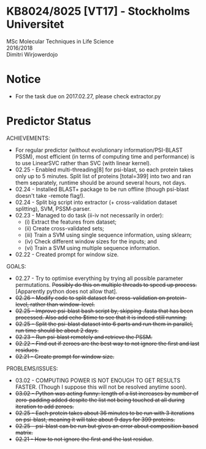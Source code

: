 # KB8024/8025 [VT17] - Stockholms Universitet
MSc Molecular Techniques in Life Science <br>
2016/2018 <br>
Dimitri Wirjowerdojo<br>

# Notice
* For the task due on 2017.02.27, please check extractor.py

# Predictor Status
ACHIEVEMENTS:
* For regular predictor (without evolutionary information/PSI-BLAST PSSM), most efficient (in terms of computing time and performance) is to use LinearSVC rather than SVC (with linear kernel). 
* 02.25 - Enabled multi-threading[8] for psi-blast, so each protein takes only up to 5 minutes. Split list of proteins [total=399] into two and ran them separately, runtime should be around several hours, not days.
* 02.24 - Installed BLAST+ package to be run offline (though psi-blast doesn't take -remote flag!).
* 02.24 - Split big script into extractor (+ cross-validation dataset splitting), SVM, PSSM-parser.
* 02.23 - Managed to do task (ii-iv not necessarily in order):
  * (i) Extract the features from dataset;
  * (ii) Create cross-validated sets;
  * (iii) Train a SVM using single sequence information, using sklearn;
  * (iv) Check different window sizes for the inputs; and
  * (vi) Train a SVM using multiple sequence information.
* 02.22 - Created prompt for window size.

GOALS:
* 02.27 - Try to optimise everything by trying all possible parameter permutations. ~~Possibly do this on multiple threads to speed up process.~~ [Apparently python does not allow that].
* ~~02.26 - Modify code to split dataset for cross-validation on protein-level, rather than window-level.~~
* ~~02.25 - Improve psi-blast bash script by, skipping .fasta that has been processed. Also add echo $time to see that it is indeed still running.~~
* ~~02.25 - Split the psi-blast dataset into 6 parts and run them in parallel, run time should be about 2 days.~~
* ~~02.23 - Run psi-blast remotely and retrieve the PSSM.~~
* ~~02.22 - Find out if zeroes are the best way to not ignore the first and last residues.~~
* ~~02.21 - Create prompt for window size.~~

PROBLEMS/ISSUES:
* 03.02 - COMPUTING POWER IS NOT ENOUGH TO GET RESULTS FASTER. (Though I suppose this will not be resolved anytime soon).
* ~~03.02 - Python was acting funny: length of a list increases by number of zero-padding added despite the list not being touched at all during iteration to add zeroes.~~
* ~~02.25 - Each protein takes about 36 minutes to be run with 3 iterations on psi-blast, meaning it will take about 9 days for 399 proteins.~~
* ~~02.25 - psi-blast can be run but gives an error about composition based matrix.~~
* ~~02.21 - How to not ignore the first and the last residue~~.
